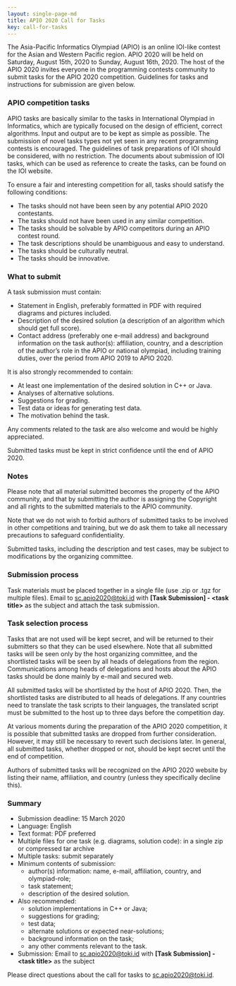 ```yaml
---
layout: single-page-md
title: APIO 2020 Call for Tasks
key: call-for-tasks
---
```


The Asia-Pacific Informatics Olympiad (APIO) is an online IOI-like contest for the Asian and Western Pacific region.
APIO 2020 will be held on Saturday, August 15th, 2020 to Sunday, August 16th, 2020.
The host of the APIO 2020 invites everyone in the programming contests community to submit tasks for the APIO 2020 competition.
Guidelines for tasks and instructions for submission are given below.


### APIO competition tasks

APIO tasks are basically similar to the tasks in International Olympiad in Informatics, which are typically focused on the design of efficient, correct algorithms.
Input and output are to be kept as simple as possible.
The submission of novel tasks types not yet seen in any recent programming contests is encouraged.
The guidelines of task preparations of IOI should be considered, with no restriction.
The documents about submission of IOI tasks, which can be used as reference to create the tasks, can be found on the IOI website.

To ensure a fair and interesting competition for all, tasks should satisfy the following conditions:

* The tasks should not have been seen by any potential APIO 2020 contestants.
* The tasks should not have been used in any similar competition.
* The tasks should be solvable by APIO competitors during an APIO contest round.
* The task descriptions should be unambiguous and easy to understand.
* The tasks should be culturally neutral.
* The tasks should be innovative.

### What to submit

A task submission must contain:

* Statement in English, preferably formatted in PDF with required diagrams and pictures included.
* Description of the desired solution (a description of an algorithm which should get full score).
* Contact address (preferably one e-mail address) and background information on the task author(s): affiliation, country, and a description of the author’s role in the APIO or national olympiad, including training duties, over the period from APIO 2019 to APIO 2020.

It is also strongly recommended to contain:

* At least one implementation of the desired solution in C++ or Java.
* Analyses of alternative solutions.
* Suggestions for grading.
* Test data or ideas for generating test data.
* The motivation behind the task.

Any comments related to the task are also welcome and would be highly appreciated.

Submitted tasks must be kept in strict confidence until the end of APIO 2020.

### Notes

Please note that all material submitted becomes the property of the APIO community, and that by submitting the author is assigning the Copyright and all rights to the submitted materials to the APIO community.

Note that we do not wish to forbid authors of submitted tasks to be involved in other competitions and training, but we do ask them to take all necessary precautions to safeguard confidentiality.

Submitted tasks, including the description and test cases, may be subject to modifications by the organizing committee.

### Submission process

Task materials must be placed together in a single file (use .zip or .tgz for multiple files).
Email to [sc.apio2020@toki.id](mailto:sc.apio2020@toki.id) with **[Task Submission] - &lt;task title&gt;** as the subject and attach the task submission.

### Task selection process

Tasks that are not used will be kept secret, and will be returned to their submitters so that they can be used elsewhere. Note that all submitted tasks will be seen only by the host organizing committee, and the shortlisted tasks will be seen by all heads of delegations from the region. Communications among heads of delegations and hosts about the APIO tasks should be done mainly by e-mail and secured web.

All submitted tasks will be shortlisted by the host of APIO 2020. Then, the shortlisted tasks are distributed to all heads of delegations. If any countries need to translate the task scripts to their languages, the translated script must be submitted to the host up to three days before the competition day.

At various moments during the preparation of the APIO 2020 competition, it is possible that submitted tasks are dropped from further consideration. However, it may still be necessary to revert such decisions later. In general, all submitted tasks, whether dropped or not, should be kept secret until the end of competition.

Authors of submitted tasks will be recognized on the APIO 2020 website by listing their name, affiliation, and country (unless they specifically decline this).

### Summary

* Submission deadline: 15 March 2020
* Language: English
* Text format: PDF preferred
* Multiple files for one task (e.g. diagrams, solution code): in a single zip or compressed tar archive
* Multiple tasks: submit separately
* Minimum contents of submission:
  * author(s) information: name, e-mail, affiliation, country, and olympiad-role;
  * task statement;
  * description of the desired solution.
* Also recommended:
  * solution implementations in C++ or Java;
  * suggestions for grading;
  * test data;
  * alternate solutions or expected near-solutions;
  * background information on the task;
  * any other comments relevant to the task.
* Submission: Email to [sc.apio2020@toki.id](mailto:sc.apio2020@toki.id) with **[Task Submission] - &lt;task title&gt;** as the subject

Please direct questions about the call for tasks to [sc.apio2020@toki.id](mailto:sc.apio2020@toki.id).
